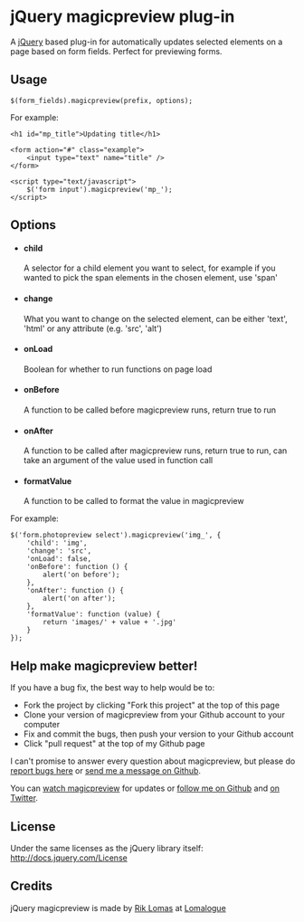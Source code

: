 # jQuery magicpreview plug-in

A [jQuery][jquery_site] based plug-in for automatically updates selected elements on a page based on form fields. 
Perfect for previewing forms.

<!--
## Examples

* <http://www.lomalogue.com/jquery/quicksearch/>
* <http://www.lomalogue.com/jquery/quicksearch/super_table.html>
-->

## Usage

	$(form_fields).magicpreview(prefix, options);
	
For example:

	<h1 id="mp_title">Updating title</h1>

	<form action="#" class="example">
		<input type="text" name="title" />
	</form>

	<script type="text/javascript">
		$('form input').magicpreview('mp_');
	</script>

## Options

*	#### child
	A selector for a child element you want to select, for example if you wanted to pick the span elements in the chosen element, use 'span'
*	#### change
	What you want to change on the selected element, can be either 'text', 'html' or any attribute (e.g. 'src', 'alt')
*	#### onLoad
	Boolean for whether to run functions on page load
*	#### onBefore
	A function to be called before magicpreview runs, return true to run
*	#### onAfter
	A function to be called after magicpreview runs, return true to run, can take an argument of the value used in function call
*	#### formatValue
	A function to be called to format the value in magicpreview

For example:

	$('form.photopreview select').magicpreview('img_', {
		'child': 'img',
		'change': 'src',
		'onLoad': false,
		'onBefore': function () {
			alert('on before');
		},
		'onAfter': function () {
			alert('on after');
		},
		'formatValue': function (value) { 
			return 'images/' + value + '.jpg'
		}
	});

## Help make magicpreview better!

If you have a bug fix, the best way to help would be to:

* Fork the project by clicking "Fork this project" at the top of this page
* Clone your version of magicpreview from your Github account to your computer
* Fix and commit the bugs, then push your version to your Github account
* Click "pull request" at the top of my Github page

I can't promise to answer every question about magicpreview, 
but please do [report bugs here][issues] or [send me a message on Github][mail_me]. 

You can [watch magicpreview][github_watch] for updates or [follow me on Github][github_follow] 
and [on Twitter][twitter_follow].

## License

Under the same licenses as the jQuery library itself: <http://docs.jquery.com/License>

## Credits

jQuery magicpreview is made by [Rik Lomas][rik_site] at [Lomalogue][lomalogue_site]


[jquery_site]: http://www.jquery.com
[rik_site]: http://www.riklomas.co.uk
[lomalogue_site]: http://www.lomalogue.com
[issues]: http://github.com/riklomas/magicpreview/issues
[mail_me]: http://github.com/inbox/new/riklomas
[github_watch]: http://github.com/riklomas/magicpreview/toggle_watch
[github_follow]: http://github.com/users/follow?target=riklomas
[twitter_follow]: http://twitter.com/riklomas
[thelizardreborn]: http://github.com/thelizardreborn